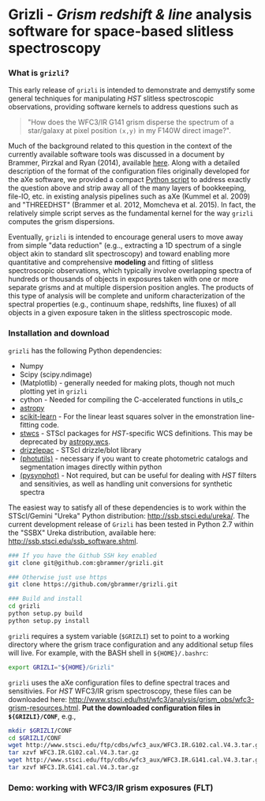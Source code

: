 # Grizli - *Grism redshift & line* analysis software for space-based slitless spectroscopy

### What is `grizli`?

This early release of `grizli` is intended to demonstrate and demystify some general techniques for manipulating *HST* slitless spectroscopic observations, providing software kernels to address questions such as 

> "How does the WFC3/IR G141 grism disperse the spectrum of a star/galaxy at pixel position `(x,y)` in my F140W direct image?".  

Much of the background related to this question in the context of the currently available software tools was discussed in a document by Brammer, Pirzkal and Ryan (2014), available [here](https://github.com/WFC3Grism/CodeDescription/).  Along with a detailed description of the format of the configuration files originally developed for the aXe software, we provided a compact [Python script](https://github.com/WFC3Grism/CodeDescription/blob/master/axe_disperse.py) to address exactly the question above and strip away all of the many layers of bookkeeping, file-IO, etc. in existing analysis pipelines such as aXe (Kummel et al. 2009) and "THREEDHST" (Brammer et al. 2012, Momcheva et al. 2015).  In fact, the relatively simple script serves as the fundamental kernel for the way `grizli` computes the grism dispersions.  

Eventually, `grizli` is intended to encourage general users to move away from simple "data reduction" (e.g.., extracting a 1D spectrum of a single object akin to standard slit spectroscopy) and toward enabling more quantitative and comprehensive **modeling** and fitting of slitless spectroscopic observations, which typically involve overlapping spectra of hundreds or thousands of objects in exposures taken with one or more separate grisms and at multiple dispersion position angles.  The products of this type of analysis will be complete and uniform characterization of the spectral properties (e.g., continuum shape, redshifts, line fluxes) of all objects in a given exposure taken in the slitless spectroscopic mode. 
 
### Installation and download

`grizli` has the following Python dependencies:
    
* Numpy
* Scipy (scipy.ndimage)
* (Matplotlib) - generally needed for making plots, though not much plotting yet in `grizli`
* cython - Needed for compiling the C-accelerated functions in utils_c
* [astropy](http://www.astropy.org/)
* [scikit-learn](http://scikit-learn.org/stable/install.html) - For the linear least squares solver in the emonstration line-fitting code.
* [stwcs](http://stsdas.stsci.edu/stsci_python_epydoc/stwcs/index.html) - STScI packages for *HST*-specific WCS definitions.  This may be deprecated by [astropy.wcs](http://docs.astropy.org/en/stable/wcs/).
* [drizzlepac](http://drizzlepac.stsci.edu/) - STScI drizzle/blot library
* [(photutils)](https://photutils.readthedocs.org/en/latest/) - necessary if you want to create photometric catalogs and segmentation images directly within python
* [(pysynphot)](http://pysynphot.readthedocs.org/en/latest/) - Not required, but can be useful for dealing with *HST* filters and sensitivies, as well as handling unit conversions for synthetic spectra
     
The easiest way to satisfy all of these dependencies is to work within the STScI/Gemini "Ureka" Python distribution: http://ssb.stsci.edu/ureka/.  The current development release of `Grizli` has been tested in Python 2.7 within the "SSBX" Ureka distribution, available here: http://ssb.stsci.edu/ssb_software.shtml.
 
```bash
### If you have the Github SSH key enabled
git clone git@github.com:gbrammer/grizli.git

### Otherwise just use https
git clone https://github.com/gbrammer/grizli.git

### Build and install
cd grizli
python setup.py build
python setup.py install
```

`grizli` requires a system variable (`$GRIZLI`) set to point to a working directory where the grism trace configuration and any additional setup files will live.  For example, with the BASH shell in `${HOME}/.bashrc`:

```bash
export GRIZLI="${HOME}/Grizli"
```

`grizli` uses the aXe configuration files to define spectral traces and sensitivies.  For *HST* WFC3/IR grism spectroscopy, these files can be downloaded here: http://www.stsci.edu/hst/wfc3/analysis/grism_obs/wfc3-grism-resources.html.  **Put the downloaded configuration files in `${GRIZLI}/CONF`**, e.g., 

```bash
mkdir $GRIZLI/CONF
cd $GRIZLI/CONF
wget http://www.stsci.edu/ftp/cdbs/wfc3_aux/WFC3.IR.G102.cal.V4.3.tar.gz
tar xzvf WFC3.IR.G102.cal.V4.3.tar.gz
wget http://www.stsci.edu/ftp/cdbs/wfc3_aux/WFC3.IR.G141.cal.V4.3.tar.gz
tar xzvf WFC3.IR.G141.cal.V4.3.tar.gz
```

### Demo: working with WFC3/IR grism exposures (FLT) 

